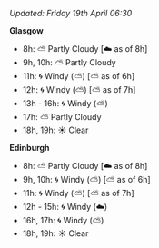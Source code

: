 *Updated: Friday 19th April 06:30*

**Glasgow**

* 8h: :partly_sunny: Partly Cloudy [:cloud: as of 8h]
* 9h, 10h: :partly_sunny: Partly Cloudy
* 11h: :cyclone: Windy (:partly_sunny:) [:partly_sunny: as of 6h]
* 12h: :cyclone: Windy (:partly_sunny:) [:partly_sunny: as of 7h]
* 13h - 16h: :cyclone: Windy (:partly_sunny:)
* 17h: :partly_sunny: Partly Cloudy
* 18h, 19h: :sunny: Clear

**Edinburgh**

* 8h: :partly_sunny: Partly Cloudy [:cloud: as of 8h]
* 9h, 10h: :cyclone: Windy (:partly_sunny:) [:partly_sunny: as of 6h]
* 11h: :cyclone: Windy (:partly_sunny:) [:partly_sunny: as of 7h]
* 12h - 15h: :cyclone: Windy (:cloud:)
* 16h, 17h: :cyclone: Windy (:partly_sunny:)
* 18h, 19h: :sunny: Clear
